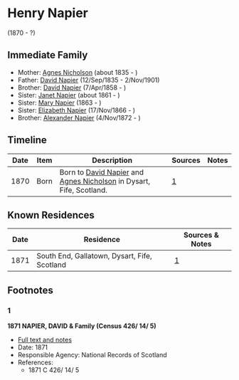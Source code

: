﻿---
layout: person
subject_key: i74931773
permalink: /people/i74931773
---

# Henry Napier
(1870 - ?)

## Immediate Family

* Mother: [Agnes Nicholson](./@65182613@-agnes-nicholson-b1835-d.md) (about 1835 - )
* Father: [David Napier](./@41697732@-david-napier-b1835-9-12-d1901-11-2.md) (12/Sep/1835 - 2/Nov/1901)
* Brother: [David Napier](./@97555316@-david-napier-b1858-4-7-d.md) (7/Apr/1858 - )
* Sister: [Janet Napier](./@44813825@-janet-napier-b1861-d.md) (about 1861 - )
* Sister: [Mary Napier](./@490155@-mary-napier-b1863-d.md) (1863 - )
* Sister: [Elizabeth Napier](./@22336798@-elizabeth-napier-b1866-11-17-d.md) (17/Nov/1866 - )
* Brother: [Alexander Napier](./@22451165@-alexander-napier-b1872-11-4-d.md) (4/Nov/1872 - )

## Timeline

Date | Item | Description | Sources | Notes
---|---|---|---|---
1870 | Born | Born to [David Napier](./@41697732@-david-napier-b1835-9-12-d1901-11-2.md) and [Agnes Nicholson](./@65182613@-agnes-nicholson-b1835-d.md) in Dysart, Fife, Scotland. | [1](#1) | 

## Known Residences

Date | Residence | Sources & Notes
---|---|---
1871 | South End, Gallatown, Dysart, Fife, Scotland | [1](#1)

## Footnotes

### 1

**1871 NAPIER, DAVID & Family (Census 426/ 14/ 5)**

* [Full text and notes](../sources/@18343666@-1871-napier,-david-&-family-census-426-14-5-.md)
* Date: 1871
* Responsible Agency: National Records of Scotland
* References: 
  * 1871 C 426/ 14/ 5


